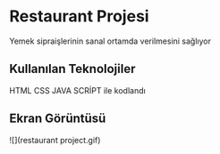<h1> Restaurant Projesi </h1>

Yemek sipraişlerinin sanal ortamda verilmesini sağlıyor

<h2> Kullanılan Teknolojiler </h2>

HTML CSS JAVA SCRİPT ile kodlandı

<h2> Ekran Görüntüsü </h2>

![](restaurant project.gif)
